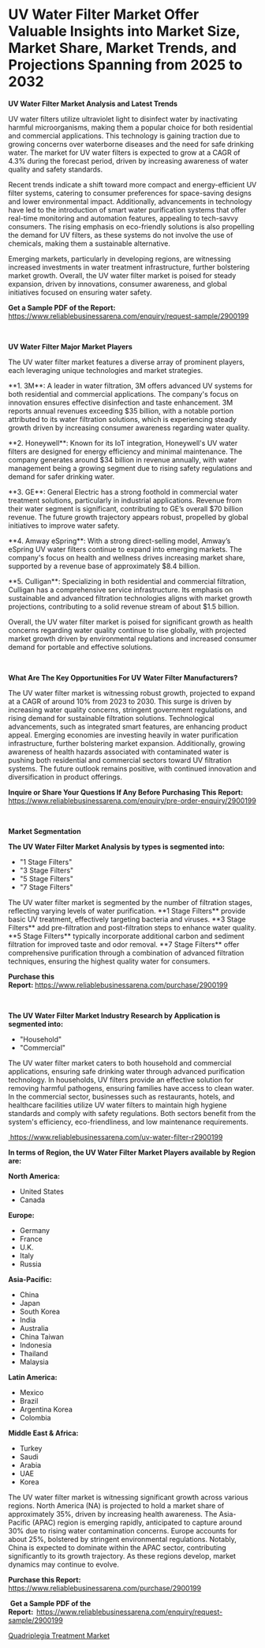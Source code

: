 <p><h1>UV Water Filter Market Offer Valuable Insights into Market Size, Market Share, Market Trends, and Projections Spanning from 2025 to 2032</h1></p><p><strong>UV Water Filter Market Analysis and Latest Trends</strong></p>
<p><p>UV water filters utilize ultraviolet light to disinfect water by inactivating harmful microorganisms, making them a popular choice for both residential and commercial applications. This technology is gaining traction due to growing concerns over waterborne diseases and the need for safe drinking water. The market for UV water filters is expected to grow at a CAGR of 4.3% during the forecast period, driven by increasing awareness of water quality and safety standards.</p><p>Recent trends indicate a shift toward more compact and energy-efficient UV filter systems, catering to consumer preferences for space-saving designs and lower environmental impact. Additionally, advancements in technology have led to the introduction of smart water purification systems that offer real-time monitoring and automation features, appealing to tech-savvy consumers. The rising emphasis on eco-friendly solutions is also propelling the demand for UV filters, as these systems do not involve the use of chemicals, making them a sustainable alternative.</p><p>Emerging markets, particularly in developing regions, are witnessing increased investments in water treatment infrastructure, further bolstering market growth. Overall, the UV water filter market is poised for steady expansion, driven by innovations, consumer awareness, and global initiatives focused on ensuring water safety.</p></p>
<p><strong>Get a Sample PDF of the Report:&nbsp;</strong> <a href="https://www.reliablebusinessarena.com/enquiry/request-sample/2900199?utm_campaign=2483&utm_medium=2&utm_source=Github&utm_content=ia&utm_term=16032025&utm_id=uv-water-filter">https://www.reliablebusinessarena.com/enquiry/request-sample/2900199</a></p>
<p>&nbsp;</p>
<p><strong>UV Water Filter Major Market Players</strong></p>
<p><p>The UV water filter market features a diverse array of prominent players, each leveraging unique technologies and market strategies. </p><p>**1. 3M**: A leader in water filtration, 3M offers advanced UV systems for both residential and commercial applications. The company's focus on innovation ensures effective disinfection and taste enhancement. 3M reports annual revenues exceeding $35 billion, with a notable portion attributed to its water filtration solutions, which is experiencing steady growth driven by increasing consumer awareness regarding water quality.</p><p>**2. Honeywell**: Known for its IoT integration, Honeywell's UV water filters are designed for energy efficiency and minimal maintenance. The company generates around $34 billion in revenue annually, with water management being a growing segment due to rising safety regulations and demand for safer drinking water.</p><p>**3. GE**: General Electric has a strong foothold in commercial water treatment solutions, particularly in industrial applications. Revenue from their water segment is significant, contributing to GE’s overall $70 billion revenue. The future growth trajectory appears robust, propelled by global initiatives to improve water safety.</p><p>**4. Amway eSpring**: With a strong direct-selling model, Amway’s eSpring UV water filters continue to expand into emerging markets. The company's focus on health and wellness drives increasing market share, supported by a revenue base of approximately $8.4 billion.</p><p>**5. Culligan**: Specializing in both residential and commercial filtration, Culligan has a comprehensive service infrastructure. Its emphasis on sustainable and advanced filtration technologies aligns with market growth projections, contributing to a solid revenue stream of about $1.5 billion.</p><p>Overall, the UV water filter market is poised for significant growth as health concerns regarding water quality continue to rise globally, with projected market growth driven by environmental regulations and increased consumer demand for portable and effective solutions.</p></p>
<p>&nbsp;</p>
<p><strong>What Are The Key Opportunities For UV Water Filter Manufacturers?</strong></p>
<p><p>The UV water filter market is witnessing robust growth, projected to expand at a CAGR of around 10% from 2023 to 2030. This surge is driven by increasing water quality concerns, stringent government regulations, and rising demand for sustainable filtration solutions. Technological advancements, such as integrated smart features, are enhancing product appeal. Emerging economies are investing heavily in water purification infrastructure, further bolstering market expansion. Additionally, growing awareness of health hazards associated with contaminated water is pushing both residential and commercial sectors toward UV filtration systems. The future outlook remains positive, with continued innovation and diversification in product offerings.</p></p>
<p><strong>Inquire or Share Your Questions If Any Before Purchasing This Report:</strong> <a href="https://www.reliablebusinessarena.com/enquiry/pre-order-enquiry/2900199?utm_campaign=2483&utm_medium=2&utm_source=Github&utm_content=ia&utm_term=16032025&utm_id=uv-water-filter">https://www.reliablebusinessarena.com/enquiry/pre-order-enquiry/2900199</a></p>
<p>&nbsp;</p>
<p><strong>Market Segmentation</strong></p>
<p><strong>The UV Water Filter Market Analysis by types is segmented into:</strong></p>
<p><ul><li>"1 Stage Filters"</li><li>"3 Stage Filters"</li><li>"5 Stage Filters"</li><li>"7 Stage Filters"</li></ul></p>
<p><p>The UV water filter market is segmented by the number of filtration stages, reflecting varying levels of water purification. **1 Stage Filters** provide basic UV treatment, effectively targeting bacteria and viruses. **3 Stage Filters** add pre-filtration and post-filtration steps to enhance water quality. **5 Stage Filters** typically incorporate additional carbon and sediment filtration for improved taste and odor removal. **7 Stage Filters** offer comprehensive purification through a combination of advanced filtration techniques, ensuring the highest quality water for consumers.</p></p>
<p><strong>Purchase this Report:&nbsp;</strong><a href="https://www.reliablebusinessarena.com/purchase/2900199?utm_campaign=2483&utm_medium=2&utm_source=Github&utm_content=ia&utm_term=16032025&utm_id=uv-water-filter">https://www.reliablebusinessarena.com/purchase/2900199</a></p>
<p>&nbsp;</p>
<p><strong>The UV Water Filter Market Industry Research by Application is segmented into:</strong></p>
<p><ul><li>"Household"</li><li>"Commercial"</li></ul></p>
<p><p>The UV water filter market caters to both household and commercial applications, ensuring safe drinking water through advanced purification technology. In households, UV filters provide an effective solution for removing harmful pathogens, ensuring families have access to clean water. In the commercial sector, businesses such as restaurants, hotels, and healthcare facilities utilize UV water filters to maintain high hygiene standards and comply with safety regulations. Both sectors benefit from the system's efficiency, eco-friendliness, and low maintenance requirements.</p></p>
<p><a href="https://www.reliablebusinessarena.com/uv-water-filter-r2900199?utm_campaign=2483&utm_medium=2&utm_source=Github&utm_content=ia&utm_term=16032025&utm_id=uv-water-filter">&nbsp;https://www.reliablebusinessarena.com/uv-water-filter-r2900199</a></p>
<p><strong>In terms of Region, the UV Water Filter Market Players available by Region are:</strong></p>
<p>
    <p> <strong> North America: </strong>
        <ul>
            <li>United States</li>
            <li>Canada</li>
        </ul>
        </p> 
    <p> <strong> Europe: </strong>
        <ul>
            <li>Germany</li>
            <li>France</li>
            <li>U.K.</li>
            <li>Italy</li>
            <li>Russia</li>
        </ul>
        </p> 
    <p> <strong> Asia-Pacific: </strong>
        <ul>
            <li>China</li>
            <li>Japan</li>
            <li>South Korea</li>
            <li>India</li>
            <li>Australia</li>
            <li>China Taiwan</li>
            <li>Indonesia</li>
            <li>Thailand</li>
            <li>Malaysia</li>
        </ul>
        </p> 
    <p> <strong> Latin America: </strong>
        <ul>
            <li>Mexico</li>
            <li>Brazil</li>
            <li>Argentina Korea</li>
            <li>Colombia</li>
        </ul>
        </p> 
    <p> <strong> Middle East & Africa: </strong>
        <ul>
            <li>Turkey</li>
            <li>Saudi</li>
            <li>Arabia</li>
            <li>UAE</li>
            <li>Korea</li>
        </ul>
    </p>
    </p>
<p><p>The UV water filter market is witnessing significant growth across various regions. North America (NA) is projected to hold a market share of approximately 35%, driven by increasing health awareness. The Asia-Pacific (APAC) region is emerging rapidly, anticipated to capture around 30% due to rising water contamination concerns. Europe accounts for about 25%, bolstered by stringent environmental regulations. Notably, China is expected to dominate within the APAC sector, contributing significantly to its growth trajectory. As these regions develop, market dynamics may continue to evolve.</p></p>
<p><strong>Purchase this Report: </strong><a href="https://www.reliablebusinessarena.com/purchase/2900199?utm_campaign=2483&utm_medium=2&utm_source=Github&utm_content=ia&utm_term=16032025&utm_id=uv-water-filter">https://www.reliablebusinessarena.com/purchase/2900199</a></p>
<p>&nbsp;<strong>Get a Sample PDF of the Report:&nbsp;&nbsp;</strong><a href="https://www.reliablebusinessarena.com/enquiry/request-sample/2900199?utm_campaign=2483&utm_medium=2&utm_source=Github&utm_content=ia&utm_term=16032025&utm_id=uv-water-filter">https://www.reliablebusinessarena.com/enquiry/request-sample/2900199</a></p>
<p><strong></strong></p>
<p><p><a href="https://github.com/abbislposival/Market-Research-Report-List-1/blob/main/quadriplegia-treatment-market.md?utm_campaign=2483&utm_medium=2&utm_source=Github&utm_content=ia&utm_term=16032025&utm_id=uv-water-filter">Quadriplegia Treatment Market</a></p></p>